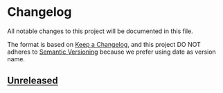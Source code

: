 # Changelog

All notable changes to this project will be documented in this file.

The format is based on [Keep a Changelog](https://keepachangelog.com/en/1.0.0/),
and this project DO NOT adheres to [Semantic Versioning](https://semver.org/spec/v2.0.0.html) because we prefer using date as version name.

## [Unreleased](https://github.com/jeremy379/demo-laravel-liwire/compare/refs/tags/2021-12-08T14.15.43...HEAD)
